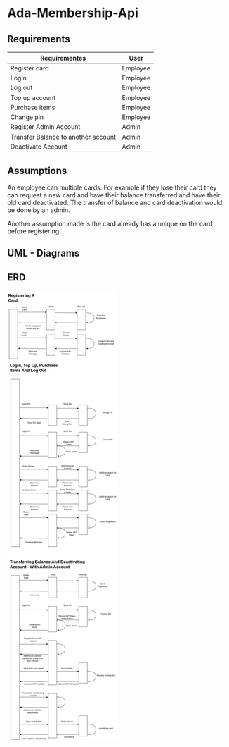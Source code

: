 # Ada-Membership-Api

## Requirements

|Requirementes                          | User      |
|---                                    |---        |
|Register card                          | Employee  |
|Login                                  | Employee  |
|Log out                                | Employee  |
|Top up account                         | Employee  |
|Purchase items                         | Employee  |
|Change pin                             | Employee  |
|Register Admin Account                 | Admin     |
|Transfer Balance to another account    | Admin     |
|Deactivate Account                     | Admin     |

## Assumptions

An employee can multiple cards. For example if they lose their card they can request a new card and have their balance transferred and have their old card deactivated. The transfer of balance and card deactivation would be done by an admin.

Another assumption made is the card already has a unique on the card before registering.

## UML - Diagrams
## ERD

![Getting Started](UMLAPI.png)